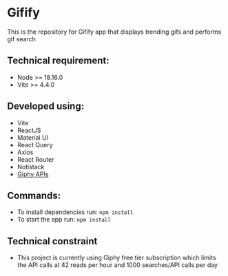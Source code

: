 # Gifify

This is the repository for Gifify app that displays trending gifs and performs gif search

## Technical requirement:

- Node >= 18.16.0
- Vite >= 4.4.0

## Developed using:

- Vite
- ReactJS
- Material UI
- React Query
- Axios
- React Router
- Notistack
- [Giphy APIs](https://developers.giphy.com/)

## Commands:

- To install dependencies run: `npm install`
- To start the app run: `npm install`

## Technical constraint

- This project is currently using Giphy free tier subscription which limits the API calls at 42 reads per hour and 1000 searches/API calls per day

